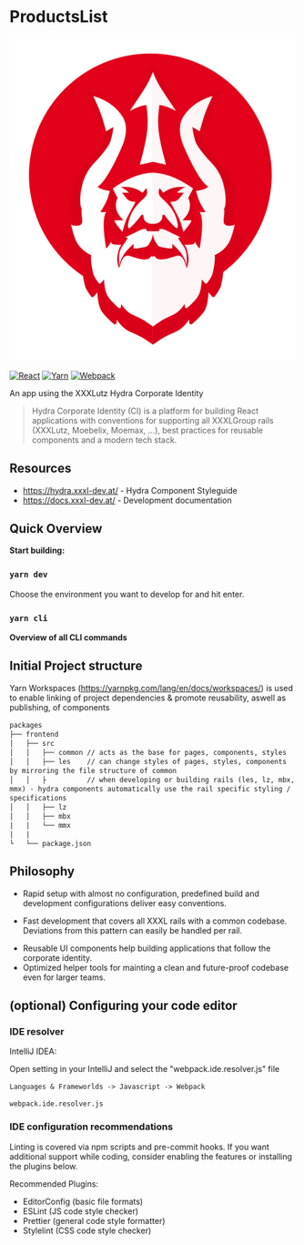 # ProductsList

![Poseidon logo](poseidon.svg)

<!--{{icons}}-->
[![React](https://i.imgur.com/cBSDMbz.png)](https://facebook.github.io/react/)
[![Yarn](https://i.imgur.com/cShYnsa.png)](https://yarnpkg.com/)
[![Webpack](https://i.imgur.com/y4TjpNt.png)](https://webpack.github.io/)
<!--{{/icons}}-->


An app using the XXXLutz Hydra Corporate Identity 

> Hydra Corporate Identity (CI) is a platform for building React applications with conventions for supporting all XXXLGroup rails (XXXLutz, Moebelix, Moemax, ...), best practices for reusable components and a modern tech stack.



## Resources
* https://hydra.xxxl-dev.at/ - Hydra Component Styleguide 
* https://docs.xxxl-dev.at/ - Development documentation


## Quick Overview

**Start building:**
### `yarn dev`

Choose the environment you want to develop for and hit enter.


### `yarn cli` 
**Overview of all CLI commands**


## Initial Project structure

Yarn Workspaces (https://yarnpkg.com/lang/en/docs/workspaces/) is used to enable linking of project dependencies & promote reusability, aswell as publishing, of components 

```text
packages
├── frontend
│   ├── src
│   │   ├── common // acts as the base for pages, components, styles
│   │   ├── les    // can change styles of pages, styles, components by mirroring the file structure of common 
│   │   ├          // when developing or building rails (les, lz, mbx, mmx) - hydra components automatically use the rail specific styling / specifications
│   │   ├── lz     
│   │   ├── mbx 
|   |   └── mmx  
|   |
└   └── package.json
```

## Philosophy
* Rapid setup with almost no configuration, predefined build and development configurations deliver easy conventions.
+ Fast development that covers all XXXL rails with a common codebase. Deviations from this pattern can easily be handled per rail.
* Reusable UI components help building applications that follow the corporate identity.
* Optimized helper tools for mainting a clean and future-proof codebase even for larger teams.



## (optional) Configuring your code editor 

### IDE resolver

IntelliJ IDEA:

Open setting in your IntelliJ and select the "webpack.ide.resolver.js" file

```
Languages & Frameworlds -> Javascript -> Webpack
```

```
webpack.ide.resolver.js
```

### IDE configuration recommendations

Linting is covered via npm scripts and pre-commit hooks. If you want additional
support while coding, consider enabling the features or installing the plugins
below.

Recommended Plugins:

* EditorConfig (basic file formats)
* ESLint (JS code style checker)
* Prettier (general code style formatter)
* Stylelint (CSS code style checker)



